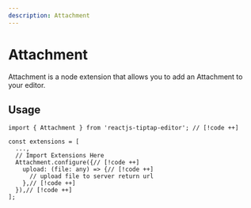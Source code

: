 ```yaml
---
description: Attachment
---
```


# Attachment

Attachment is a node extension that allows you to add an Attachment to your editor.

## Usage

```tsx
import { Attachment } from 'reactjs-tiptap-editor'; // [!code ++]

const extensions = [
  ...,
  // Import Extensions Here
  Attachment.configure({// [!code ++]
    upload: (file: any) => {// [!code ++]
      // upload file to server return url
    },// [!code ++]
  }),// [!code ++]
];
```
